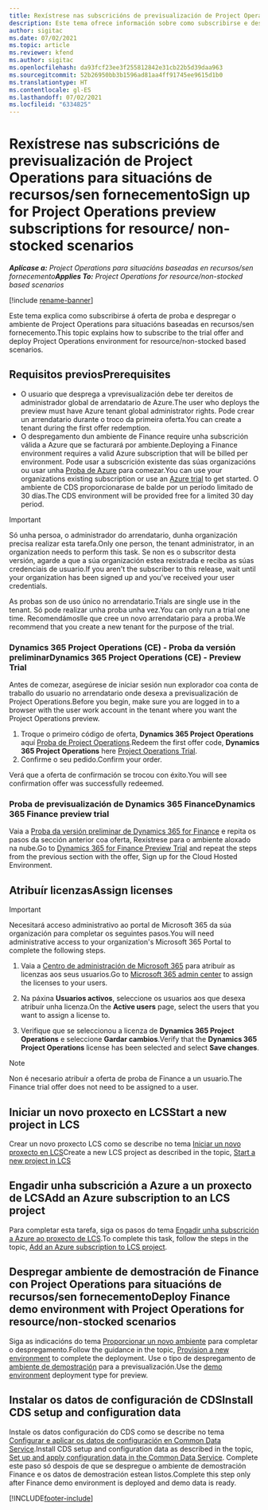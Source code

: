 ```yaml
---
title: Rexístrese nas subscricións de previsualización de Project Operations para situacións de recursos/sen fornecemento
description: Este tema ofrece información sobre como subscribirse e despregar Project Operations para situacións baseadas en recursos/sen fornecemento.
author: sigitac
ms.date: 07/02/2021
ms.topic: article
ms.reviewer: kfend
ms.author: sigitac
ms.openlocfilehash: da93fcf23ee3f255812842e31cb22b5d39daa963
ms.sourcegitcommit: 52b26950bb3b1596ad81aa4ff91745ee9615d1b0
ms.translationtype: HT
ms.contentlocale: gl-ES
ms.lasthandoff: 07/02/2021
ms.locfileid: "6334825"
---
```

# <a name="sign-up-for-project-operations-preview-subscriptions-for-resource-non-stocked-scenarios"></a><span data-ttu-id="b5eb0-103">Rexístrese nas subscricións de previsualización de Project Operations para situacións de recursos/sen fornecemento</span><span class="sxs-lookup"><span data-stu-id="b5eb0-103">Sign up for Project Operations preview subscriptions for resource/ non-stocked scenarios</span></span>

<span data-ttu-id="b5eb0-104">_**Aplícase a:** Project Operations para situacións baseadas en recursos/sen fornecemento_</span><span class="sxs-lookup"><span data-stu-id="b5eb0-104">_**Applies To:** Project Operations for resource/non-stocked based scenarios_</span></span>

[!include [rename-banner](~/includes/cc-data-platform-banner.md)]

<span data-ttu-id="b5eb0-105">Este tema explica como subscribirse á oferta de proba e despregar o ambiente de Project Operations para situacións baseadas en recursos/sen fornecemento.</span><span class="sxs-lookup"><span data-stu-id="b5eb0-105">This topic explains how to subscribe to the trial offer and deploy Project Operations environment for resource/non-stocked based scenarios.</span></span>

## <a name="prerequisites"></a><span data-ttu-id="b5eb0-106">Requisitos previos</span><span class="sxs-lookup"><span data-stu-id="b5eb0-106">Prerequisites</span></span>
- <span data-ttu-id="b5eb0-107">O usuario que desprega a vprevisualización debe ter dereitos de administrador global de arrendatario de Azure.</span><span class="sxs-lookup"><span data-stu-id="b5eb0-107">The user who deploys the preview must have Azure tenant global administrator rights.</span></span> <span data-ttu-id="b5eb0-108">Pode crear un arrendatario durante o troco da primeira oferta.</span><span class="sxs-lookup"><span data-stu-id="b5eb0-108">You can create a tenant during the first offer redemption.</span></span> 
- <span data-ttu-id="b5eb0-109">O despregamento dun ambiente de Finance require unha subscrición válida a Azure que se facturará por ambiente.</span><span class="sxs-lookup"><span data-stu-id="b5eb0-109">Deploying a Finance environment requires a valid Azure subscription that will be billed per environment.</span></span> <span data-ttu-id="b5eb0-110">Pode usar a subscrición existente das súas organizacións ou usar unha [Proba de Azure](https://azure.microsoft.com/en-us/free/) para comezar.</span><span class="sxs-lookup"><span data-stu-id="b5eb0-110">You can use your organizations existing subscription or use an [Azure trial](https://azure.microsoft.com/en-us/free/) to get started.</span></span> <span data-ttu-id="b5eb0-111">O ambiente de CDS proporcionarase de balde por un período limitado de 30 días.</span><span class="sxs-lookup"><span data-stu-id="b5eb0-111">The CDS environment will be provided free for a limited 30 day period.</span></span>

> [!IMPORTANT]
> <span data-ttu-id="b5eb0-112">Só unha persoa, o administrador do arrendatario, dunha organización precisa realizar esta tarefa.</span><span class="sxs-lookup"><span data-stu-id="b5eb0-112">Only one person, the tenant administrator, in an organization needs to perform this task.</span></span> <span data-ttu-id="b5eb0-113">Se non es o subscritor desta versión, agarde a que a súa organización estea rexistrada e reciba as súas credenciais de usuario.</span><span class="sxs-lookup"><span data-stu-id="b5eb0-113">If you aren't the subscriber to this release, wait until your organization has been signed up and you've received your user credentials.</span></span>
> 
> <span data-ttu-id="b5eb0-114">As probas son de uso único no arrendatario.</span><span class="sxs-lookup"><span data-stu-id="b5eb0-114">Trials are single use in the tenant.</span></span> <span data-ttu-id="b5eb0-115">Só pode realizar unha proba unha vez.</span><span class="sxs-lookup"><span data-stu-id="b5eb0-115">You can only run a trial one time.</span></span> <span data-ttu-id="b5eb0-116">Recomendámoslle que cree un novo arrendatario para a proba.</span><span class="sxs-lookup"><span data-stu-id="b5eb0-116">We recommend that you create a new tenant for the purpose of the trial.</span></span>


### <a name="dynamics-365-project-operations-ce---preview-trial"></a><span data-ttu-id="b5eb0-117">Dynamics 365 Project Operations (CE) - Proba da versión preliminar</span><span class="sxs-lookup"><span data-stu-id="b5eb0-117">Dynamics 365 Project Operations (CE) - Preview Trial</span></span> 

<span data-ttu-id="b5eb0-118">Antes de comezar, asegúrese de iniciar sesión nun explorador coa conta de traballo do usuario no arrendatario onde desexa a previsualización de Project Operations.</span><span class="sxs-lookup"><span data-stu-id="b5eb0-118">Before you begin, make sure you are logged in to a browser with the user work account in the tenant where you want the Project Operations preview.</span></span>

1. <span data-ttu-id="b5eb0-119">Troque o primeiro código de oferta, **Dynamics 365 Project Operations** aquí [Proba de Project Operations](https://aka.ms/try-po).</span><span class="sxs-lookup"><span data-stu-id="b5eb0-119">Redeem the first offer code, **Dynamics 365 Project Operations** here [Project Operations Trial](https://aka.ms/try-po).</span></span>
2. <span data-ttu-id="b5eb0-120">Confirme o seu pedido.</span><span class="sxs-lookup"><span data-stu-id="b5eb0-120">Confirm your order.</span></span>

  <span data-ttu-id="b5eb0-121">Verá que a oferta de confirmación se trocou con éxito.</span><span class="sxs-lookup"><span data-stu-id="b5eb0-121">You will see confirmation offer was successfully redeemed.</span></span>

### <a name="dynamics-365-finance-preview-trial"></a><span data-ttu-id="b5eb0-122">Proba de previsualización de Dynamics 365 Finance</span><span class="sxs-lookup"><span data-stu-id="b5eb0-122">Dynamics 365 Finance preview trial</span></span>

<span data-ttu-id="b5eb0-123">Vaia a [Proba da versión preliminar de Dynamics 365 for Finance](https://aka.ms/trypoche) e repita os pasos da sección anterior coa oferta, Rexístrese para o ambiente aloxado na nube.</span><span class="sxs-lookup"><span data-stu-id="b5eb0-123">Go to [Dynamics 365 for Finance Preview Trial](https://aka.ms/trypoche) and repeat the steps from the previous section with the offer, Sign up for the Cloud Hosted Environment.</span></span>  

## <a name="assign-licenses"></a><span data-ttu-id="b5eb0-124">Atribuír licenzas</span><span class="sxs-lookup"><span data-stu-id="b5eb0-124">Assign licenses</span></span>

> [!IMPORTANT]
> <span data-ttu-id="b5eb0-125">Necesitará acceso administrativo ao portal de Microsoft 365 da súa organización para completar os seguintes pasos.</span><span class="sxs-lookup"><span data-stu-id="b5eb0-125">You will need administrative access to your organization's Microsoft 365 Portal to complete the following steps.</span></span>

1. <span data-ttu-id="b5eb0-126">Vaia a [Centro de administración de Microsoft 365](https://portal.office.com/) para atribuír as licenzas aos seus usuarios.</span><span class="sxs-lookup"><span data-stu-id="b5eb0-126">Go to [Microsoft 365 admin center](https://portal.office.com/) to assign the licenses to your users.</span></span>

2. <span data-ttu-id="b5eb0-127">Na páxina **Usuarios activos**, seleccione os usuarios aos que desexa atribuír unha licenza.</span><span class="sxs-lookup"><span data-stu-id="b5eb0-127">On the **Active users** page, select the users that you want to assign a license to.</span></span>

3. <span data-ttu-id="b5eb0-128">Verifique que se seleccionou a licenza de **Dynamics 365 Project Operations** e seleccione **Gardar cambios**.</span><span class="sxs-lookup"><span data-stu-id="b5eb0-128">Verify that the **Dynamics 365 Project Operations** license has been selected and select **Save changes**.</span></span>

> [!NOTE]
> <span data-ttu-id="b5eb0-129">Non é necesario atribuír a oferta de proba de Finance a un usuario.</span><span class="sxs-lookup"><span data-stu-id="b5eb0-129">The Finance trial offer does not need to be assigned to a user.</span></span>

## <a name="start-a-new-project-in-lcs"></a><span data-ttu-id="b5eb0-130">Iniciar un novo proxecto en LCS</span><span class="sxs-lookup"><span data-stu-id="b5eb0-130">Start a new project in LCS</span></span>

<span data-ttu-id="b5eb0-131">Crear un novo proxecto LCS como se describe no tema [Iniciar un novo proxecto en LCS](create-lcs-project.md)</span><span class="sxs-lookup"><span data-stu-id="b5eb0-131">Create a new LCS project as described in the topic, [Start a new project in LCS](create-lcs-project.md)</span></span>

## <a name="add-an-azure-subscription-to-an-lcs-project"></a><span data-ttu-id="b5eb0-132">Engadir unha subscrición a Azure a un proxecto de LCS</span><span class="sxs-lookup"><span data-stu-id="b5eb0-132">Add an Azure subscription to an LCS project</span></span>

<span data-ttu-id="b5eb0-133">Para completar esta tarefa, siga os pasos do tema [Engadir unha subscrición a Azure ao proxecto de LCS](resource-add-azure-subscription-lcs-project.md).</span><span class="sxs-lookup"><span data-stu-id="b5eb0-133">To complete this task, follow the steps in the topic, [Add an Azure subscription to LCS project](resource-add-azure-subscription-lcs-project.md).</span></span>

## <a name="deploy-finance-demo-environment-with-project-operations-for-resourcenon-stocked-scenarios"></a><span data-ttu-id="b5eb0-134">Despregar ambiente de demostración de Finance con Project Operations para situacións de recursos/sen fornecemento</span><span class="sxs-lookup"><span data-stu-id="b5eb0-134">Deploy Finance demo environment with Project Operations for resource/non-stocked scenarios</span></span>

<span data-ttu-id="b5eb0-135">Siga as indicacións do tema [Proporcionar un novo ambiente](resource-provision-new-environment.md) para completar o despregamento.</span><span class="sxs-lookup"><span data-stu-id="b5eb0-135">Follow the guidance in the topic, [Provision a new environment](resource-provision-new-environment.md) to complete the deployment.</span></span> <span data-ttu-id="b5eb0-136">Use o tipo de despregamento de [ambiente de demostración](/dynamics365/fin-ops-core/dev-itpro/deployment/deploy-demo-environment) para a previsualización.</span><span class="sxs-lookup"><span data-stu-id="b5eb0-136">Use the [demo environment](/dynamics365/fin-ops-core/dev-itpro/deployment/deploy-demo-environment) deployment type for preview.</span></span> 

## <a name="install-cds-setup-and-configuration-data"></a><span data-ttu-id="b5eb0-137">Instalar os datos de configuración de CDS</span><span class="sxs-lookup"><span data-stu-id="b5eb0-137">Install CDS setup and configuration data</span></span>

<span data-ttu-id="b5eb0-138">Instale os datos configuración do CDS como se describe no tema [Configurar e aplicar os datos de configuración en Common Data Service](resource-apply-pro-setup-config-data.md).</span><span class="sxs-lookup"><span data-stu-id="b5eb0-138">Install CDS setup and configuration data as described in the topic, [Set up and apply configuration data in the Common Data Service](resource-apply-pro-setup-config-data.md).</span></span>
<span data-ttu-id="b5eb0-139">Complete este paso só despois de que se despregue o ambiente de demostración Finance e os datos de demostración estean listos.</span><span class="sxs-lookup"><span data-stu-id="b5eb0-139">Complete this step only after Finance demo environment is deployed and demo data is ready.</span></span>


[!INCLUDE[footer-include](../includes/footer-banner.md)]
